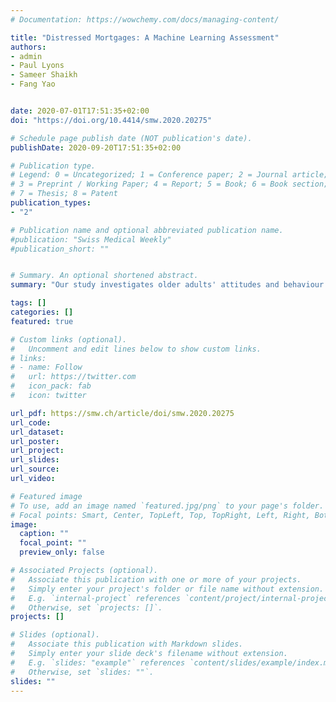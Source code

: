 ```yaml
---
# Documentation: https://wowchemy.com/docs/managing-content/

title: "Distressed Mortgages: A Machine Learning Assessment"
authors: 
- admin
- Paul Lyons
- Sameer Shaikh 
- Fang Yao


date: 2020-07-01T17:51:35+02:00
doi: "https://doi.org/10.4414/smw.2020.20275"

# Schedule page publish date (NOT publication's date).
publishDate: 2020-09-20T17:51:35+02:00

# Publication type.
# Legend: 0 = Uncategorized; 1 = Conference paper; 2 = Journal article;
# 3 = Preprint / Working Paper; 4 = Report; 5 = Book; 6 = Book section;
# 7 = Thesis; 8 = Patent
publication_types:
- "2"

# Publication name and optional abbreviated publication name.
#publication: "Swiss Medical Weekly"
#publication_short: ""


# Summary. An optional shortened abstract.
summary: "Our study investigates older adults' attitudes and behaviour towards assisted suicide, and the associations of these with the individuals' sociodemographic and cultural characteristics, as well as with their own health status and healthcare-related experiences in Switzerland."

tags: []
categories: []
featured: true

# Custom links (optional).
#   Uncomment and edit lines below to show custom links.
# links:
# - name: Follow
#   url: https://twitter.com
#   icon_pack: fab
#   icon: twitter

url_pdf: https://smw.ch/article/doi/smw.2020.20275
url_code:
url_dataset:
url_poster:
url_project:
url_slides:
url_source: 
url_video:

# Featured image
# To use, add an image named `featured.jpg/png` to your page's folder. 
# Focal points: Smart, Center, TopLeft, Top, TopRight, Left, Right, BottomLeft, Bottom, BottomRight.
image:
  caption: ""
  focal_point: ""
  preview_only: false

# Associated Projects (optional).
#   Associate this publication with one or more of your projects.
#   Simply enter your project's folder or file name without extension.
#   E.g. `internal-project` references `content/project/internal-project/index.md`.
#   Otherwise, set `projects: []`.
projects: []

# Slides (optional).
#   Associate this publication with Markdown slides.
#   Simply enter your slide deck's filename without extension.
#   E.g. `slides: "example"` references `content/slides/example/index.md`.
#   Otherwise, set `slides: ""`.
slides: ""
---
```

